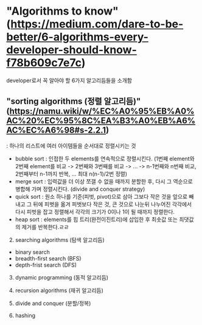 # "Algorithms to know"(https://medium.com/dare-to-be-better/6-algorithms-every-developer-should-know-f78b609c7e7c)

developer로서 꼭 알아야 할 6가지 알고리듬들을 소개함

## "sorting algorithms (정렬 알고리듬)"(https://namu.wiki/w/%EC%A0%95%EB%A0%AC%20%EC%95%8C%EA%B3%A0%EB%A6%AC%EC%A6%98#s-2.2.1)
: 하나의 리스트에 여러 아이템들을 순서대로 정렬시키는 것

- bubble sort : 인접한 두 elements를 연속적으로 정렬시킨다. (1번째 element와 2번째 element를 비교 -> 2번째와 3번째를 비교 -> ... -> n-1번째와 n번째 비교, 2번째부터 n-1까지 반복, ... 최대 n(n-1)/2번 정렬)
- merge sort : 입력값을 더 이상 쪼갤 수 없을 때까지 분할한 후, 다시 그 역순으로 병합해 가며 정렬시킨다. (divide and conquer strategy)
- quick sort : 원소 하나를 기준(피벗, pivot)으로 삼아 그보다 작은 것을 앞으로 빼내고 그 뒤에 피벗을 옮겨 피벗보다 작은 것, 큰 것으로 나눈뒤 나누어진 각각에서 다시 피벗을 잡고 정렬해서 각각의 크기가 0이나 1이 될 때까지 정렬한다.
- heap sort : elements를 힙 트리(완전이진트리)에 삽입한 후 최솟값 또는 최댓값의 제거를 반복한다.ㄹㄹ

2. searching algorithms (탐색 알고리듬)

- binary search
- breadth-first search (BFS)
- depth-frist search (DFS)

3. dynamic programming (동적 알고리듬)

4. recursion algorithms (재귀 알고리듬)

5. divide and conquer (분할/정복)

6. hashing